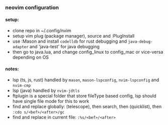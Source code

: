 ### neovim configuration

#### setup:
- clone repo in ~/.config/nvim
- setup vim plug (package manager), source and :PlugInstall
- use :Mason and install `codelldb` for rust debugging and `java-debug-adapter` and 'java-test' for java debugging
- then go to java.lua, and change config_linux to config_mac or vice-versa depending on OS

#### notes:
- lsp (ts, js, rust) handled by `mason`, `mason-lspconfig`, `nvim-lspconfig` and `nvim-cmp`
- lsp (java) handled by `nvim-jdtls`
- ftplugin is a special folder that store fileType based config, lsp should have single file mode for this to work
- find and replace globally: <C-r> (telescope), then search, then <C-q> (quicklist), then `:cdo s/<bef>/<after>/gc`
- find and replace in current file: `:%s/<bef>/<after>`
